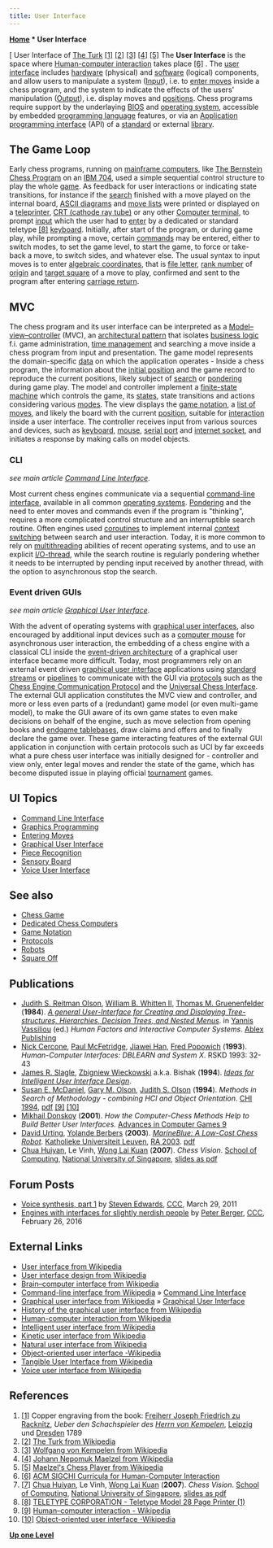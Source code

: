 ```yaml
---
title: User Interface
---
```

**[Home](Home "Home") \* User Interface**



[ User Interface of [The Turk](https://en.wikipedia.org/wiki/The_Turk) <a id="cite-note-1" href="#cite-ref-1">[1]</a> <a id="cite-note-2" href="#cite-ref-2">[2]</a> <a id="cite-note-3" href="#cite-ref-3">[3]</a> <a id="cite-note-4" href="#cite-ref-4">[4]</a> <a id="cite-note-5" href="#cite-ref-5">[5]</a>
The **User Interface** is the space where [Human-computer interaction](https://en.wikipedia.org/wiki/Human%E2%80%93computer_interaction) takes place <a id="cite-note-6" href="#cite-ref-6">[6]</a> . The [user](https://en.wikipedia.org/wiki/User_%28computing%29) [interface](https://en.wikipedia.org/wiki/Interface_%28computer_science%29) includes [hardware](Hardware "Hardware") (physical) and [software](Software "Software") (logical) components, and allow users to manipulate a system ([Input](https://en.wikipedia.org/wiki/Input_device)), i.e. to [enter moves](Entering_Moves "Entering Moves") inside a chess program, and the system to indicate the effects of the users' manipulation ([Output](https://en.wikipedia.org/wiki/Output_device)), i.e. display moves and [positions](Chess_Position "Chess Position"). Chess programs require support by the underlaying [BIOS](https://en.wikipedia.org/wiki/BIOS) and [operating system](https://en.wikipedia.org/wiki/Operating_system), accessible by embedded [programming language](Languages "Languages") features, or via an [Application programming interface](https://en.wikipedia.org/wiki/Application_programming_interface) (API) of a [standard](https://en.wikipedia.org/wiki/Standard_library) or external [library](https://en.wikipedia.org/wiki/Library_%28computer_science%29).



## The Game Loop


Early chess programs, running on [mainframe computers](https://en.wikipedia.org/wiki/Mainframe_computer), like [The Bernstein Chess Program](The_Bernstein_Chess_Program "The Bernstein Chess Program") on an [IBM 704](IBM_704 "IBM 704"), used a simple sequential control structure to play the whole [game](Chess_Game "Chess Game"). As feedback for user interactions or indicating state transitions, for instance if the [search](Search "Search") finished with a move played on the internal board, [ASCII diagrams](Graphics_Programming#ASCIIDiagrams "Graphics Programming") and [move lists](Move_List "Move List") were printed or displayed on a [teleprinter](https://en.wikipedia.org/wiki/Teleprinter), [CRT (cathode ray tube)](https://en.wikipedia.org/wiki/Cathode_ray_tube) or any other [Computer terminal](https://en.wikipedia.org/wiki/Computer_terminal), to prompt [input](https://en.wikipedia.org/wiki/Input_device) which the user had to [enter](Entering_Moves "Entering Moves") by a dedicated or standard teletype <a id="cite-note-8" href="#cite-ref-8">[8]</a> [keyboard](https://en.wikipedia.org/wiki/Computer_keyboard). Initially, after start of the program, or during game play, while prompting a move, certain [commands](https://en.wikipedia.org/wiki/Command_%28computing%29) may be entered, either to switch modes, to set the game level, to start the game, to force or take-back a move, to switch sides, and whatever else. The usual syntax to input moves is to enter [algebraic coordinates](Algebraic_Chess_Notation#PureCoordinateNotation "Algebraic Chess Notation"), that is [file letter](Files "Files"), [rank number](Ranks "Ranks") of [origin](Origin_Square "Origin Square") and [target square](Target_Square "Target Square") of a move to play, confirmed and sent to the program after entering [carriage return](https://en.wikipedia.org/wiki/Carriage_return).



## MVC


The chess program and its user interface can be interpreted as a [Model–view–controller](https://en.wikipedia.org/wiki/Model%E2%80%93view%E2%80%93controller) (MVC), an [architectural pattern](https://en.wikipedia.org/wiki/Architectural_pattern_%28computer_science%29) that isolates [business logic](https://en.wikipedia.org/wiki/Business_logic) f.i. game administration, [time management](Time_Management "Time Management") and searching a move inside a chess program from input and presentation. The game model represents the domain-specific [data](Data "Data") on which the application operates - Inside a chess program, the information about the [initial position](Initial_Position "Initial Position") and the game record to reproduce the current positions, likely subject of [search](Search "Search") or [pondering](Pondering "Pondering") during game play. The model and controller implement a [finite-state machine](https://en.wikipedia.org/wiki/Finite-state_machine) which controls the game, its [states](https://en.wikipedia.org/wiki/State_%28computer_science%29), state transitions and actions considering various [modes](https://en.wikipedia.org/wiki/Mode_%28computer_interface%29). The view displays the [game notation](Game_Notation "Game Notation"), a [list of moves](Move_List "Move List"), and likely the board with the current [position](Chess_Position "Chess Position"), suitable for [interaction](https://en.wikipedia.org/wiki/Interaction) inside a user interface. The controller receives input from various sources and devices, such as [keyboard](https://en.wikipedia.org/wiki/Keyboard_%28computing%29), [mouse](https://en.wikipedia.org/wiki/Mouse_%28computing%29), [serial port](https://en.wikipedia.org/wiki/Serial_port) and [internet socket](https://en.wikipedia.org/wiki/Internet_socket), and initiates a response by making calls on model objects.



### CLI


*see main article [Command Line Interface](CLI "CLI")*.


Most current chess engines communicate via a sequential [command-line interface](https://en.wikipedia.org/wiki/Command-line_interface), available in all common [operating systems](https://en.wikipedia.org/wiki/Operating_system). [Pondering](Pondering "Pondering") and the need to enter moves and commands even if the program is "thinking", requires a more complicated control structure and an interruptible search routine. Often engines used [coroutines](https://en.wikipedia.org/wiki/Coroutine) to implement internal [context switching](https://en.wikipedia.org/wiki/Context_switch) between search and user interaction. Today, it is more common to rely on [multithreading](https://en.wikipedia.org/wiki/Multi-threading) abilities of recent operating systems, and to use an explicit [I/O-thread](Thread "Thread"), while the search routine is regularly pondering whether it needs to be interrupted by pending input received by another thread, with the option to asynchronous stop the search.



### Event driven GUIs


*see main article [Graphical User Interface](GUI "GUI")*.


With the advent of operating systems with [graphical user interfaces](https://en.wikipedia.org/wiki/Graphical_user_interface), also encouraged by additional input devices such as a [computer mouse](https://en.wikipedia.org/wiki/Mouse_%28computing%29) for asynchronous user interaction, the embedding of a chess engine with a classical CLI inside the [event-driven architecture](https://en.wikipedia.org/wiki/Event-driven_architecture) of a graphical user interface became more difficult. Today, most programmers rely on an external event driven [graphical user interface](GUI "GUI") applications using [standard streams](https://en.wikipedia.org/wiki/Standard_streams) or [pipelines](https://en.wikipedia.org/wiki/Pipeline_%28Unix%29) to communicate with the GUI via [protocols](Protocols "Protocols") such as the [Chess Engine Communication Protocol](Chess_Engine_Communication_Protocol "Chess Engine Communication Protocol") and the [Universal Chess Interface](UCI "UCI"). The external GUI application constitutes the MVC view and controller, and more or less even parts of a (redundant) game model (or even multi-game model), to make the GUI aware of its own game states to even make decisions on behalf of the engine, such as move selection from opening books and [endgame tablebases](Endgame_Tablebases "Endgame Tablebases"), draw claims and offers and to finally declare the game over. These game interacting features of the external GUI application in conjunction with certain protocols such as UCI by far exceeds what a pure chess user interface was initially designed for - controller and view only, enter legal moves and render the state of the game, which has become disputed issue in playing official [tournament](Tournaments_and_Matches "Tournaments and Matches") games.



## UI Topics


* [Command Line Interface](CLI "CLI")
* [Graphics Programming](Graphics_Programming "Graphics Programming")
* [Entering Moves](Entering_Moves "Entering Moves")
* [Graphical User Interface](GUI "GUI")
* [Piece Recognition](Piece_Recognition "Piece Recognition")
* [Sensory Board](Sensory_Board "Sensory Board")
* [Voice User Interface](index.php?title=Voice_User_Interface&action=edit&redlink=1 "Voice User Interface (page does not exist)")


## See also


* [Chess Game](Chess_Game "Chess Game")
* [Dedicated Chess Computers](Dedicated_Chess_Computers "Dedicated Chess Computers")
* [Game Notation](Game_Notation "Game Notation")
* [Protocols](Protocols "Protocols")
* [Robots](Robots "Robots")
* [Square Off](index.php?title=Square_Off&action=edit&redlink=1 "Square Off (page does not exist)")


## Publications


* [Judith S. Reitman Olson](index.php?title=Judith_Spencer_Olson&action=edit&redlink=1 "Judith Spencer Olson (page does not exist)"), [William B. Whitten II](http://fordhamgraded.blogspot.de/2011/03/faculty-profiles-dr-william-b-whitten.html), [Thomas M. Gruenenfelder](http://www.pubfacts.com/author/Thomas+M+Gruenenfelder) (**1984**). *[A general User-Interface for Creating and Displaying Tree-structures, Hierarchies, Decision Trees, and Nested Menus](http://dl.acm.org/citation.cfm?id=2105)*. in [Yannis Vassiliou](http://www.ece.ntua.gr/en/people/faculty?view=profile&id=3) (ed.) *Human Factors and Interactive Computer Systems*. [Ablex Publishing](https://en.wikipedia.org/wiki/Ablex_Publishing)
* [Nick Cercone](http://arnetminer.org/viewperson.do?naid=10306), [Paul McFetridge](http://www.sfu.ca/linguistics/people/faculty/mcfetridge.html), [Jiawei Han](http://www.cs.uiuc.edu/homes/hanj/), [Fred Popowich](Fred_Popowich "Fred Popowich") (**1993**). *Human-Computer Interfaces: DBLEARN and System X*. RSKD 1993: 32-43
* [James R. Slagle](James_R._Slagle "James R. Slagle"), [Zbigniew Wieckowski](http://wiki.tcl.tk/13) a.k.a. Bishak (**1994**). *[Ideas for Intelligent User Interface Design](http://citeseerx.ist.psu.edu/viewdoc/summary?doi=10.1.1.48.2996)*.
* [Susan E. McDaniel](http://www.informatik.uni-trier.de/~ley/pers/hd/m/McDaniel:Susan_E=.html), [Gary M. Olson](http://www.ics.uci.edu/~golson/), [Judith S. Olson](index.php?title=Judith_Spencer_Olson&action=edit&redlink=1 "Judith Spencer Olson (page does not exist)") (**1994**). *Methods in Search of Methodology - combining HCI and Object Orientation*. [CHI 1994](http://www.informatik.uni-trier.de/~ley/db/conf/chi/chi1994.html#McDanielOO94a), [pdf](http://www.ics.uci.edu/~jsolson/publications/Design/McDaniel%20Methods.pdf) <a id="cite-note-9" href="#cite-ref-9">[9]</a> <a id="cite-note-10" href="#cite-ref-10">[10]</a>
* [Mikhail Donskoy](Mikhail_Donskoy "Mikhail Donskoy") (**2001**). *How the Computer-Chess Methods Help to Build Better User Interfaces.* [Advances in Computer Games 9](Advances_in_Computer_Games_9 "Advances in Computer Games 9")
* [David Urting](http://be.linkedin.com/pub/david-urting/4/82b/448), [Yolande Berbers](http://distrinet.cs.kuleuven.be/people/showMember.do?memberID=u0006685) (**2003**). *[MarineBlue: A Low-Cost Chess Robot](https://lirias.kuleuven.be/handle/123456789/132621?mode=full&submit_simple=Show+full+item+record)*. [Katholieke Universiteit Leuven](https://en.wikipedia.org/wiki/Katholieke_Universiteit_Leuven), [RA 2003](http://dblp.uni-trier.de/db/conf/ra/ra2003.html#UrtingB03). [pdf](http://citeseerx.ist.psu.edu/viewdoc/download;jsessionid=CE76646F8F250AB5DAA36951D4D28335?doi=10.1.1.83.6961&rep=rep1&type=pdf)
* [Chua Huiyan](http://de.scientificcommons.org/huiyan_chua), Le Vinh, [Wong Lai Kuan](http://www.informatik.uni-trier.de/%7Eley/db/indices/a-tree/k/Kuan:Wong_Lai.html) (**2007**). *Chess Vision*. [School of Computing](https://en.wikipedia.org/wiki/NUS_School_of_Computing), [National University of Singapore](https://en.wikipedia.org/wiki/National_University_of_Singapore), [slides as pdf](http://www.comp.nus.edu.sg/%7Ecs4243/showcase/chess_vision/Chess-Vision-Presentation.pdf)


## Forum Posts


* [Voice synthesis, part 1](http://www.talkchess.com/forum/viewtopic.php?t=38584) by [Steven Edwards](Steven_Edwards "Steven Edwards"), [CCC](CCC "CCC"), March 29, 2011
* [Engines with interfaces for slightly nerdish people](http://www.talkchess.com/forum/viewtopic.php?t=59367) by [Peter Berger](Peter_Berger "Peter Berger"), [CCC](CCC "CCC"), February 26, 2016


## External Links


* [User interface from Wikipedia](https://en.wikipedia.org/wiki/User_interface)
* [User interface design from Wikipedia](https://en.wikipedia.org/wiki/User_interface_design)
* [Brain–computer interface from Wikipedia](https://en.wikipedia.org/wiki/Brain%E2%80%93computer_interface)
* [Command-line interface from Wikipedia](https://en.wikipedia.org/wiki/Command-line_interface) » [Command Line Interface](CLI "CLI")
* [Graphical user interface from Wikipedia](https://en.wikipedia.org/wiki/Graphical_user_interface) » [Graphical User Interface](GUI "GUI")
* [History of the graphical user interface from Wikipedia](https://en.wikipedia.org/wiki/History_of_the_graphical_user_interface)
* [Human-computer interaction from Wikipedia](https://en.wikipedia.org/wiki/Human%E2%80%93computer_interaction)
* [Intelligent user interface from Wikipedia](https://en.wikipedia.org/wiki/Intelligent_user_interface)
* [Kinetic user interface from Wikipedia](https://en.wikipedia.org/wiki/Kinetic_user_interface)
* [Natural user interface from Wikipedia](https://en.wikipedia.org/wiki/Natural_user_interface)
* [Object-oriented user interface -Wikipedia](https://en.wikipedia.org/wiki/Object-oriented_user_interface)
* [Tangible User Interface from Wikipedia](https://en.wikipedia.org/wiki/Tangible_User_Interface)
* [Voice user interface from Wikipedia](https://en.wikipedia.org/wiki/Voice_user_interface)


## References


1. <a id="cite-ref-1" href="#cite-note-1">[1]</a> Copper engraving from the book: [Freiherr Joseph Friedrich zu Racknitz](https://en.wikipedia.org/wiki/Joseph_Friedrich_Freiherr_von_Racknitz), *Ueber den Schachspieler des [Herrn von Kempelen](https://en.wikipedia.org/wiki/Wolfgang_von_Kempelen)*, [Leipzig](https://en.wikipedia.org/wiki/Leipzig) und [Dresden](https://en.wikipedia.org/wiki/Dresden) 1789
2. <a id="cite-ref-2" href="#cite-note-2">[2]</a> [The Turk from Wikipedia](https://en.wikipedia.org/wiki/The_Turk)
3. <a id="cite-ref-3" href="#cite-note-3">[3]</a> [Wolfgang von Kempelen from Wikipedia](https://en.wikipedia.org/wiki/Wolfgang_von_Kempelen)
4. <a id="cite-ref-4" href="#cite-note-4">[4]</a> [Johann Nepomuk Maelzel from Wikipedia](https://en.wikipedia.org/wiki/Johann_Nepomuk_Maelzel)
5. <a id="cite-ref-5" href="#cite-note-5">[5]</a> [Maelzel's Chess Player from Wikipedia](https://en.wikipedia.org/wiki/Maelzel%27s_Chess_Player)
6. <a id="cite-ref-6" href="#cite-note-6">[6]</a> [ACM SIGCHI Curricula for Human-Computer Interaction](http://old.sigchi.org/cdg/)
7. <a id="cite-ref-7" href="#cite-note-7">[7]</a> [Chua Huiyan](http://de.scientificcommons.org/huiyan_chua), Le Vinh, [Wong Lai Kuan](http://www.informatik.uni-trier.de/%7Eley/db/indices/a-tree/k/Kuan:Wong_Lai.html) (**2007**). *Chess Vision*. [School of Computing](https://en.wikipedia.org/wiki/NUS_School_of_Computing), [National University of Singapore](https://en.wikipedia.org/wiki/National_University_of_Singapore), [slides as pdf](http://www.comp.nus.edu.sg/~cs4243/showcase/chess_vision/Chess-Vision-Presentation.pdf)
8. <a id="cite-ref-8" href="#cite-note-8">[8]</a> [TELETYPE CORPORATION - Teletype Model 28 Page Printer (1)](http://hans.presto.tripod.com/scan/teletype/28_01.html)
9. <a id="cite-ref-9" href="#cite-note-9">[9]</a> [Human–computer interaction - Wikipedia](https://en.wikipedia.org/wiki/Human%E2%80%93computer_interaction)
10. <a id="cite-ref-10" href="#cite-note-10">[10]</a> [Object-oriented user interface -Wikipedia](https://en.wikipedia.org/wiki/Object-oriented_user_interface)

**[Up one Level](Home "Home")**







 
